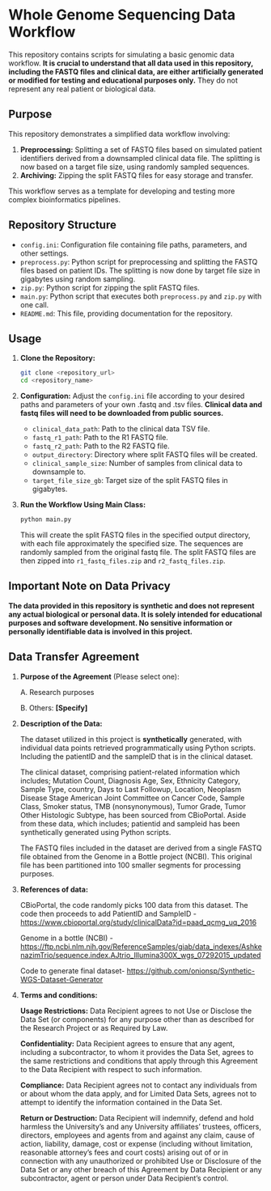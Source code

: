 # Whole Genome Sequencing Data Workflow

This repository contains scripts for simulating a basic genomic data workflow. **It is crucial to understand that all data used in this repository, including the FASTQ files and clinical data, are either artificially generated or modified for testing and educational purposes only.** They do not represent any real patient or biological data.

## Purpose

This repository demonstrates a simplified data workflow involving:

1.  **Preprocessing:** Splitting a set of FASTQ files based on simulated patient identifiers derived from a downsampled clinical data file. The splitting is now based on a target file size, using randomly sampled sequences.
2.  **Archiving:** Zipping the split FASTQ files for easy storage and transfer.

This workflow serves as a template for developing and testing more complex bioinformatics pipelines.

## Repository Structure

*   `config.ini`: Configuration file containing file paths, parameters, and other settings.
*   `preprocess.py`: Python script for preprocessing and splitting the FASTQ files based on patient IDs. The splitting is now done by target file size in gigabytes using random sampling.
*   `zip.py`: Python script for zipping the split FASTQ files.
*   `main.py`: Python script that executes both `preprocess.py` and `zip.py` with one call.
*   `README.md`: This file, providing documentation for the repository.

## Usage

1.  **Clone the Repository:**
    ```bash
    git clone <repository_url>
    cd <repository_name>
    ```
2.  **Configuration:** Adjust the `config.ini` file according to your desired paths and parameters of your own .fastq and .tsv files. **Clinical data and fastq files will need to be downloaded from public sources.**
    *   `clinical_data_path`: Path to the clinical data TSV file.
    *   `fastq_r1_path`: Path to the R1 FASTQ file.
    *   `fastq_r2_path`: Path to the R2 FASTQ file.
    *   `output_directory`: Directory where split FASTQ files will be created.
    *   `clinical_sample_size`: Number of samples from clinical data to downsample to.
    *   `target_file_size_gb`: Target size of the split FASTQ files in gigabytes.
      
3.  **Run the Workflow Using Main Class:**
    ```bash
    python main.py
    ```
    This will create the split FASTQ files in the specified output directory, with each file approximately the specified size. The sequences are randomly sampled from the original fastq file.  The split FASTQ files are then zipped into `r1_fastq_files.zip` and `r2_fastq_files.zip`.

## Important Note on Data Privacy

**The data provided in this repository is synthetic and does not represent any actual biological or personal data. It is solely intended for educational purposes and software development. No sensitive information or personally identifiable data is involved in this project.**

## Data Transfer Agreement

1. **Purpose of the Agreement** (Please select one):  

    A. Research purposes 

    B. Others: **[Specify]** 

2. **Description of the Data:**  

    The dataset utilized in this project is **synthetically** generated, with individual data points retrieved programmatically using Python scripts. Including the patientID and the sampleID that is in the clinical dataset. 

    The clinical dataset, comprising patient-related information which includes; Mutation Count, Diagnosis Age, Sex, Ethnicity Category, Sample Type, country, Days to Last Followup, Location, Neoplasm Disease Stage American Joint Committee on Cancer Code, Sample Class, 
    Smoker status, TMB (nonsynonymous), Tumor Grade, Tumor Other Histologic Subtype, has been sourced from CBioPortal. Aside from these data, which includes; patientid and sampleid has been synthetically generated using Python scripts. 

    The FASTQ files included in the dataset are derived from a single FASTQ file obtained from the Genome in a Bottle project (NCBI). This original file has been partitioned into 100 smaller segments for processing purposes. 

3. **References of data:** 

    CBioPortal, the code randomly picks 100 data from this dataset. The code then proceeds to add PatientID and SampleID  - https://www.cbioportal.org/study/clinicalData?id=paad_qcmg_uq_2016  

    Genome in a bottle (NCBI) - https://ftp.ncbi.nlm.nih.gov/ReferenceSamples/giab/data_indexes/AshkenazimTrio/sequence.index.AJtrio_Illumina300X_wgs_07292015_updated  

    Code to generate final dataset- https://github.com/onionsp/Synthetic-WGS-Dataset-Generator  

 

4. **Terms and conditions:** 

    **Usage Restrictions:** Data Recipient agrees to not Use or Disclose the Data Set (or components) for any purpose other than as described for the Research Project or as Required by Law. 

    **Confidentiality:** Data Recipient agrees to ensure that any agent, including a subcontractor, to whom it provides the Data Set, agrees to the same restrictions and conditions that apply through this Agreement to the Data Recipient with respect to such information. 

    **Compliance:** Data Recipient agrees not to contact any individuals from or about whom the data apply, and for Limited Data Sets, agrees not to attempt to identify the information contained in the Data Set. 

    **Return or Destruction:** Data Recipient will indemnify, defend and hold harmless the University’s and any University affiliates’ trustees, officers, directors, employees and agents from and against any claim, cause of action, liability, damage, cost or expense
    (including without limitation, reasonable attorney’s fees and court costs) arising out of or in connection with any unauthorized or prohibited Use or Disclosure of the Data Set or any other breach of this Agreement by Data Recipient or any subcontractor, agent 
    or person under Data Recipient’s control. 

